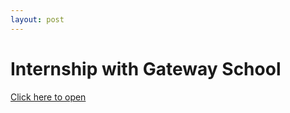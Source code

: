 ```yaml
---
layout: post
---
```


# Internship with Gateway School
<a href="https://raw.githubusercontent.com/Zo-Bro-23/netra-website/main/assets/Netra N Gateway Internship Letter.pdf" target="_blank">Click here to open</a>